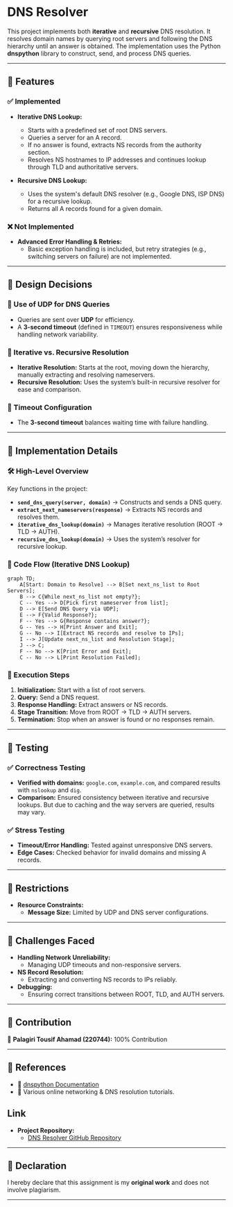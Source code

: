 # DNS Resolver

This project implements both **iterative** and **recursive** DNS resolution. It resolves domain names by querying root servers and following the DNS hierarchy until an answer is obtained. The implementation uses the Python **dnspython** library to construct, send, and process DNS queries.

---

## 🔹 Features

### ✅ Implemented

- **Iterative DNS Lookup:**
  - Starts with a predefined set of root DNS servers.
  - Queries a server for an A record.
  - If no answer is found, extracts NS records from the authority section.
  - Resolves NS hostnames to IP addresses and continues lookup through TLD and authoritative servers.
  
- **Recursive DNS Lookup:**
  - Uses the system's default DNS resolver (e.g., Google DNS, ISP DNS) for a recursive lookup.
  - Returns all A records found for a given domain.

### ❌ Not Implemented

- **Advanced Error Handling & Retries:**
  - Basic exception handling is included, but retry strategies (e.g., switching servers on failure) are not implemented.

---

## 🔹 Design Decisions

### 🔹 Use of UDP for DNS Queries
- Queries are sent over **UDP** for efficiency.
- A **3-second timeout** (defined in `TIMEOUT`) ensures responsiveness while handling network variability.

### 🔹 Iterative vs. Recursive Resolution
- **Iterative Resolution:** Starts at the root, moving down the hierarchy, manually extracting and resolving nameservers.
- **Recursive Resolution:** Uses the system’s built-in recursive resolver for ease and comparison.

### 🔹 Timeout Configuration
- The **3-second timeout** balances waiting time with failure handling.

---

## 🔹 Implementation Details

### 🛠️ High-Level Overview

Key functions in the project:

- **`send_dns_query(server, domain)`** → Constructs and sends a DNS query.
- **`extract_next_nameservers(response)`** → Extracts NS records and resolves them.
- **`iterative_dns_lookup(domain)`** → Manages iterative resolution (ROOT → TLD → AUTH).
- **`recursive_dns_lookup(domain)`** → Uses the system’s resolver for recursive lookup.

### 🔹 Code Flow (Iterative DNS Lookup)

```mermaid
graph TD;
    A[Start: Domain to Resolve] --> B[Set next_ns_list to Root Servers];
    B --> C{While next_ns_list not empty?};
    C -- Yes --> D[Pick first nameserver from list];
    D --> E[Send DNS Query via UDP];
    E --> F{Valid Response?};
    F -- Yes --> G{Response contains answer?};
    G -- Yes --> H[Print Answer and Exit];
    G -- No --> I[Extract NS records and resolve to IPs];
    I --> J[Update next_ns_list and Resolution Stage];
    J --> C;
    F -- No --> K[Print Error and Exit];
    C -- No --> L[Print Resolution Failed];
```

### 🔹 Execution Steps

1. **Initialization:** Start with a list of root servers.
2. **Query:** Send a DNS request.
3. **Response Handling:** Extract answers or NS records.
4. **Stage Transition:** Move from ROOT → TLD → AUTH servers.
5. **Termination:** Stop when an answer is found or no responses remain.

---

## 🔹 Testing

### ✅ Correctness Testing

- **Verified with domains:** `google.com`, `example.com`, and compared results with `nslookup` and `dig`.
- **Comparison:** Ensured consistency between iterative and recursive lookups. But due to caching and the way servers are queried, results may vary.

### ✅ Stress Testing

- **Timeout/Error Handling:** Tested against unresponsive DNS servers.
- **Edge Cases:** Checked behavior for invalid domains and missing A records.

---

## 🔹 Restrictions

- **Resource Constraints:**
  - **Message Size:** Limited by UDP and DNS server configurations.

---

## 🔹 Challenges Faced

- **Handling Network Unreliability:**
  - Managing UDP timeouts and non-responsive servers.
- **NS Record Resolution:**
  - Extracting and converting NS records to IPs reliably.
- **Debugging:**
  - Ensuring correct transitions between ROOT, TLD, and AUTH servers.

---

## 🔹 Contribution

👤 **Palagiri Tousif Ahamad (220744):** 100% Contribution

---

## 🔹 References

- 📖 [dnspython Documentation](http://www.dnspython.org/)
- 🔗 Various online networking & DNS resolution tutorials.

## Link

*   **Project Repository:**
    *   [DNS Resolver GitHub Repository](https://github.com/Python-Pi/DNS-resolver)

---

## 📜 Declaration

I hereby declare that this assignment is my **original work** and does not involve plagiarism.

---
